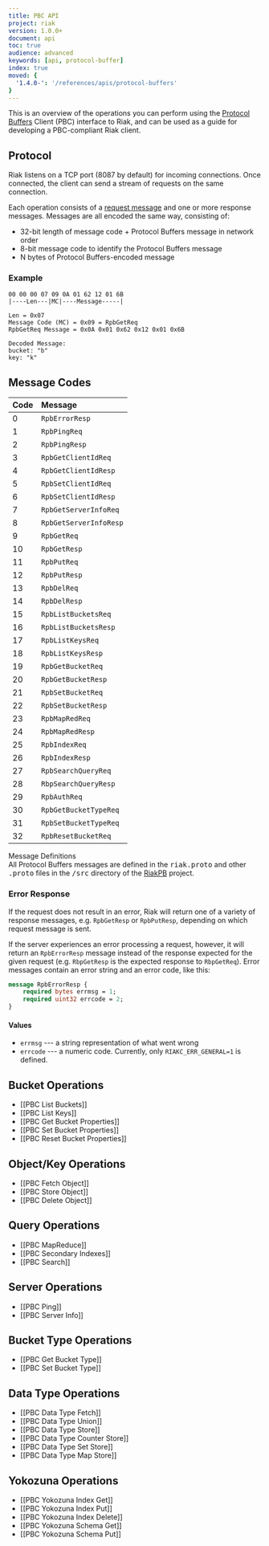```yaml
---
title: PBC API
project: riak
version: 1.0.0+
document: api
toc: true
audience: advanced
keywords: [api, protocol-buffer]
index: true
moved: {
  '1.4.0-': '/references/apis/protocol-buffers'
}
---
```


This is an overview of the operations you can perform using the [Protocol Buffers](https://code.google.com/p/protobuf/) Client (PBC) interface to Riak, and can be used as a guide for developing a PBC-compliant Riak client.

## Protocol

Riak listens on a TCP port (8087 by default) for incoming connections. Once
connected, the client can send a stream of requests on the same connection.

Each operation consists of a [request message](https://developers.google.com/protocol-buffers/docs/encoding) and one or more response messages. Messages are all encoded the same way, consisting of:

* 32-bit length of message code + Protocol Buffers message in network order
* 8-bit message code to identify the Protocol Buffers message
* N bytes of Protocol Buffers-encoded message

### Example

```
00 00 00 07 09 0A 01 62 12 01 6B
|----Len---|MC|----Message-----|

Len = 0x07
Message Code (MC) = 0x09 = RpbGetReq
RpbGetReq Message = 0x0A 0x01 0x62 0x12 0x01 0x6B

Decoded Message:
bucket: "b"
key: "k"
```

## Message Codes

Code | Message |
:----|:--------|
0 | `RpbErrorResp` |
1 | `RpbPingReq` |
2 | `RpbPingResp` |
3 | `RpbGetClientIdReq` |
4 | `RpbGetClientIdResp` |
5 | `RpbSetClientIdReq` |
6 | `RpbSetClientIdResp` |
7 | `RpbGetServerInfoReq` |
8 | `RpbGetServerInfoResp` |
9 | `RpbGetReq` |
10 | `RpbGetResp` |
11 | `RpbPutReq` |
12 | `RpbPutResp` |
13 | `RpbDelReq` |
14 | `RpbDelResp` |
15 | `RpbListBucketsReq` |
16 | `RpbListBucketsResp` |
17 | `RpbListKeysReq` |
18 | `RpbListKeysResp` |
19 | `RpbGetBucketReq` |
20 | `RpbGetBucketResp` |
21 | `RpbSetBucketReq` |
22 | `RpbSetBucketResp` |
23 | `RpbMapRedReq` |
24 | `RpbMapRedResp` |
25 | `RpbIndexReq` |
26 | `RpbIndexResp` |
27 | `RpbSearchQueryReq` |
28 | `RbpSearchQueryResp` |
29 | `RpbAuthReq` |
30 | `RpbGetBucketTypeReq` |
31 | `RpbSetBucketTypeReq` |
32 | `RpbResetBucketReq` |

<div class="info">
<div class="title">Message Definitions</div>
All Protocol Buffers messages are defined in the <tt>riak.proto</tt> and other <tt>.proto</tt> files in the <tt>/src</tt> directory of the <a href="https://github.com/basho/riak_pb">RiakPB</a> project.
</div>

### Error Response

If the request does not result in an error, Riak will return one of a variety
of response messages, e.g. `RpbGetResp` or `RpbPutResp`, depending on which 
request message is sent.

If the server experiences an error processing a request, however, it will 
return an `RpbErrorResp` message instead of the response expected for the 
given request (e.g. `RbpGetResp` is the expected response to `RbpGetReq`).
Error messages contain an error string and an error code, like this:

```protobuf
message RpbErrorResp {
    required bytes errmsg = 1;
    required uint32 errcode = 2;
}
```

#### Values

* `errmsg` --- a string representation of what went wrong
* `errcode` --- a numeric code. Currently, only `RIAKC_ERR_GENERAL=1` is defined.

## Bucket Operations

* [[PBC List Buckets]]
* [[PBC List Keys]]
* [[PBC Get Bucket Properties]]
* [[PBC Set Bucket Properties]]
* [[PBC Reset Bucket Properties]]

## Object/Key Operations

* [[PBC Fetch Object]]
* [[PBC Store Object]]
* [[PBC Delete Object]]

## Query Operations

* [[PBC MapReduce]]
* [[PBC Secondary Indexes]]
* [[PBC Search]]

## Server Operations

* [[PBC Ping]]
* [[PBC Server Info]]

## Bucket Type Operations

* [[PBC Get Bucket Type]]
* [[PBC Set Bucket Type]]

## Data Type Operations

* [[PBC Data Type Fetch]]
* [[PBC Data Type Union]]
* [[PBC Data Type Store]]
* [[PBC Data Type Counter Store]]
* [[PBC Data Type Set Store]]
* [[PBC Data Type Map Store]]

## Yokozuna Operations

* [[PBC Yokozuna Index Get]]
* [[PBC Yokozuna Index Put]]
* [[PBC Yokozuna Index Delete]]
* [[PBC Yokozuna Schema Get]]
* [[PBC Yokozuna Schema Put]]
